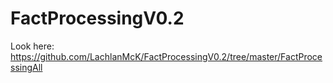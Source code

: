 # FactProcessingV0.2
Look here: https://github.com/LachlanMcK/FactProcessingV0.2/tree/master/FactProcessingAll
